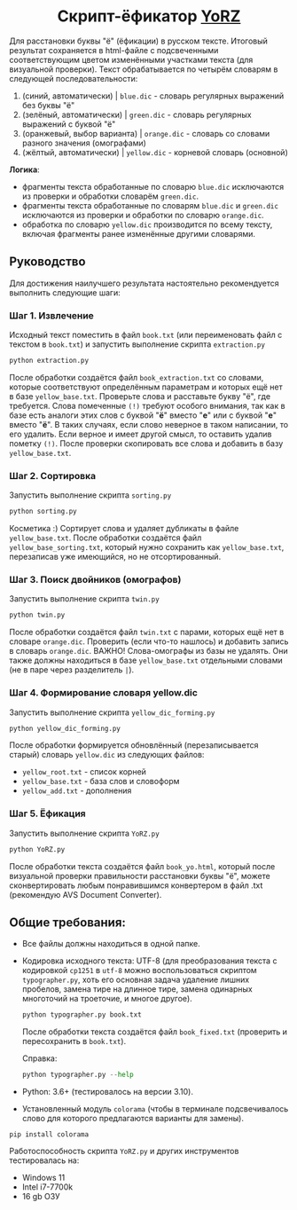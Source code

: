 <h1 align="center">Скрипт-ёфикатор <a href="https://github.com/zapeko/YoRZ">YoRZ</a></h1>

Для расстановки буквы "ё" (ёфикации) в русском тексте. Итоговый результат сохраняется в html-файле с подсвеченными соответствующим цветом изменёнными участками текста (для визуальной проверки). Текст обрабатывается по четырём словарям в следующей последовательности:

1. (синий, автоматически) | <code>blue.dic</code> - словарь регулярных выражений без буквы "ё"
2. (зелёный, автоматически) | <code>green.dic</code> - словарь регулярных выражений с буквой "ё"
3. (оранжевый, выбор варианта) | <code>orange.dic</code> - словарь со словами разного значения (омографами)
4. (жёлтый, автоматически) | <code>yellow.dic</code> - корневой словарь (основной)

**Логика**:
- фрагменты текста обработанные по словарю <code>blue.dic</code> исключаются из проверки и обработки словарём <code>green.dic</code>.
- фрагменты текста обработанные по словарям <code>blue.dic</code> и <code>green.dic</code> исключаются из проверки и обработки по словарю <code>orange.dic</code>.
- обработка по словарю <code>yellow.dic</code> производится по всему тексту, включая фрагменты ранее изменённые другими словарями.
## Руководство
Для достижения наилучшего результата настоятельно рекомендуется выполнить следующие шаги:
### Шаг 1. Извлечение
Исходный текст поместить в файл <code>book.txt</code> (или переименовать файл с текстом в <code>book.txt</code>) и запустить выполнение скрипта <code>extraction.py</code>
```python
python extraction.py
```
После обработки создаётся файл <code>book_extraction.txt</code> со словами, которые соответствуют определённым параметрам и которых ещё нет в базе <code>yellow_base.txt</code>. Проверьте слова и расставьте букву "ё", где требуется. Слова помеченные <code>(!)</code> требуют особого внимания, так как в базе есть аналоги этих слов с буквой "**ё**" вместо "**е**" или с буквой "**е**" вместо "**ё**". В таких случаях, если слово неверное в таком написании, то его удалить. Если верное и имеет другой смысл, то оставить удалив пометку <code>(!)</code>. После проверки скопировать все слова и добавить в базу <code>yellow_base.txt</code>.
### Шаг 2. Сортировка
Запустить выполнение скрипта <code>sorting.py</code>
```python
python sorting.py
```
Косметика :) Сортирует слова и удаляет дубликаты в файле <code>yellow_base.txt</code>.
После обработки создаётся файл <code>yellow_base_sorting.txt</code>, который нужно сохранить как <code>yellow_base.txt</code>, перезаписав уже имеющийся, но не отсортированный.
### Шаг 3. Поиск двойников (омографов)
Запустить выполнение скрипта <code>twin.py</code>
```python
python twin.py
```
После обработки создаётся файл <code>twin.txt</code> с парами, которых ещё нет в словаре <code>orange.dic</code>. Проверить (если что-то нашлось) и добавить запись в словарь <code>orange.dic</code>.
ВАЖНО! Слова-омографы из базы не удалять. Они также должны находиться в базе <code>yellow_base.txt</code> отдельными словами (не в паре через разделитель <code>|</code>).
### Шаг 4. Формирование словаря yellow.dic
Запустить выполнение скрипта <code>yellow_dic_forming.py</code>
```python
python yellow_dic_forming.py
```
После обработки формируется обновлённый (перезаписывается старый) словарь <code>yellow.dic</code> из следующих файлов:
- <code>yellow_root.txt</code> - список корней
- <code>yellow_base.txt</code> - база слов и словоформ
- <code>yellow_add.txt</code> - дополнения
### Шаг 5. Ёфикация
Запустить выполнение скрипта <code>YoRZ.py</code>
```python
python YoRZ.py
```
После обработки текста создаётся файл <code>book_yo.html</code>, который после визуальной проверки правильности расстановки буквы "ё", можете сконвертировать любым понравившимся конвертером в файл .txt (рекомендую AVS Document Converter).
## Общие требования:
- Все файлы должны находиться в одной папке.
- Кодировка исходного текста: UTF-8 (для преобразования текста с кодировкой <code>cp1251</code> в <code>utf-8</code> можно воспользоваться скриптом <code>typographer.py</code>, хоть его основная задача удаление лишних пробелов, замена тире на длинное тире, замена одинарных многоточий на троеточие, и многое другое).
    ```python
    python typographer.py book.txt
    ```
    После обработки текста создаётся файл <code>book_fixed.txt</code> (проверить и пересохранить в <code>book.txt</code>).

    Справка:
    ```python
    python typographer.py --help
    ```
- Python: 3.6+ (тестировалось на версии 3.10).
- Установленный модуль <code>colorama</code> (чтобы в терминале подсвечивалось слово для которого предлагаются варианты для замены).
```терминал windows
pip install colorama
```
Работоспособность скрипта <code>YoRZ.py</code> и других инструментов тестировалась на:
- Windows 11
- Intel i7-7700k
- 16 gb ОЗУ
